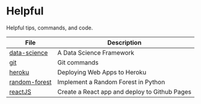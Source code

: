 # Helpful
Helpful tips, commands, and code.


|File                                                                                      | Description                                   |
|------------------------------------------------------------------------------------------|-----------------------------------------------|
| [data-science](https://github.com/raghavrajmittal/helpful/blob/master/data-science.md)   | A Data Science Framework                      |
| [git](https://github.com/raghavrajmittal/helpful/blob/master/git.md)                     | Git commands                                  |
| [heroku](https://github.com/raghavrajmittal/helpful/blob/master/heroku.md)               | Deploying Web Apps to Heroku                  |
| [random-forest](https://github.com/raghavrajmittal/helpful/blob/master/random-forest.md) | Implement a Random Forest in Python           |
| [reactJS](https://github.com/raghavrajmittal/helpful/blob/master/reactJS.md)             | Create a React app and deploy to Github Pages |
